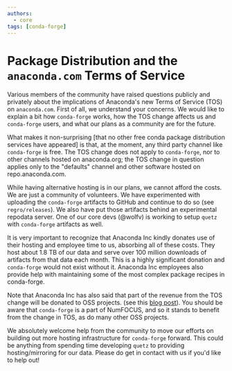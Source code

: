 ```yaml
---
authors:
  - core
tags: [conda-forge]
---
```


# Package Distribution and the `anaconda.com` Terms of Service

Various members of the community have raised questions publicly and
privately about the implications of Anaconda's new Terms of Service
(TOS) on `anaconda.com`. First of all, we understand your concerns. We
would like to explain a bit how `conda-forge` works, how the TOS change
affects us and `conda-forge` users, and what our plans as a community
are for the future.

<!--truncate-->

What makes it non-surprising [that no other free conda package
distribution services have appeared] is that, at the moment, any third
party channel like `conda-forge` is free. The TOS change does not apply
to `conda-forge`, nor to other channels hosted on anaconda.org; the TOS
change in question applies only to the "defaults" channel and other
software hosted on repo.anaconda.com.

While having alternative hosting is in our plans, we cannot afford the
costs. We are just a community of volunteers. We have experimented with
uploading the `conda-forge` artifacts to GitHub and continue to do so
(see `regro/releases`). We also have put those artifacts behind an
experimental repodata server. One of our core devs (@wolfv) is working
to setup `quetz` with `conda-forge` artifacts as well.

It is very important to recognize that Anaconda Inc kindly donates use
of their hosting and employee time to us, absorbing all of these costs.
They host about 1.8 TB of our data and serve over 100 million downloads
of artifacts from that data each month. This is a highly significant
donation and `conda-forge` would not exist without it. Anaconda Inc
employees also provide help with maintaining some of the most complex
package recipes in conda-forge.

Note that Anaconda Inc has also said that part of the revenue from the
TOS change will be donated to OSS projects. (see this [blog 
post](https://www.anaconda.com/blog/sustaining-our-stewardship-of-the-open-source-data-science-community)).
You should be aware that `conda-forge` is a part of NumFOCUS, and so it
stands to benefit from the change in TOS, as do many other OSS projects.

We absolutely welcome help from the community to move our efforts on
building out more hosting infrastructure for `conda-forge` forward. This
could be anything from spending time developing `quetz` to providing
hosting/mirroring for our data. Please do get in contact with us if
you'd like to help out!
